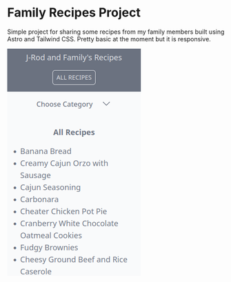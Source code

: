 # Family Recipes Project

Simple project for sharing some recipes from my family members built using Astro and Tailwind CSS.  Pretty basic at the moment but it is responsive.

![family recipes screenshot](/public/screenshot.png "Mobile Design Screenshot")